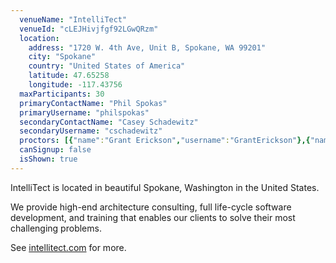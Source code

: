 ```yaml
---
  venueName: "IntelliTect"
  venueId: "cLEJHivjfgf92LGwQRzm"
  location:
    address: "1720 W. 4th Ave, Unit B, Spokane, WA 99201"
    city: "Spokane"
    country: "United States of America"
    latitude: 47.65258
    longitude: -117.43756
  maxParticipants: 30
  primaryContactName: "Phil Spokas"
  primaryUsername: "philspokas"
  secondaryContactName: "Casey Schadewitz"
  secondaryUsername: "cschadewitz"
  proctors: [{"name":"Grant Erickson","username":"GrantErickson"},{"name":"Casey Schadewitz","username":"cschadewitz"},{"name":"Reese Hodge","username":"quattro004"}]
  canSignup: false
  isShown: true
---
```



IntelliTect is located in beautiful Spokane, Washington in the United States.

We provide high-end architecture consulting, full life-cycle software development, and training that enables our clients to solve their most challenging problems.

See [intellitect.com](https://intellitect.com) for more.


